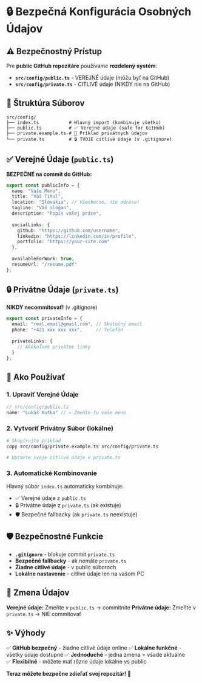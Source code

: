 # 🔒 Bezpečná Konfigurácia Osobných Údajov

## ⚠️ Bezpečnostný Prístup

Pre **public GitHub repozitáre** používame **rozdelený systém**:
- **`src/config/public.ts`** - VEREJNÉ údaje (môžu byť na GitHub)
- **`src/config/private.ts`** - CITLIVÉ údaje (NIKDY nie na GitHub)

## 📁 Štruktúra Súborov

```
src/config/
├── index.ts           # Hlavný import (kombinuje všetko)
├── public.ts          # ✅ Verejné údaje (safe for GitHub)
├── private.example.ts # 📝 Príklad privátnych údajov
└── private.ts         # 🔒 TVOJE citlivé údaje (v .gitignore)
```

## ✅ Verejné Údaje (`public.ts`)

**BEZPEČNÉ na commit do GitHub:**
```typescript
export const publicInfo = {
  name: "Vaše Meno",
  title: "Váš Titul", 
  location: "Slovakia", // Všeobecne, nie adresu!
  tagline: "Váš slogan",
  description: "Popis vašej práce",
  
  socialLinks: {
    github: "https://github.com/username",
    linkedin: "https://linkedin.com/in/profile",
    portfolio: "https://your-site.com"
  },
  
  availableForWork: true,
  resumeUrl: "/resume.pdf"
};
```

## 🔒 Privátne Údaje (`private.ts`)

**NIKDY necommitovať!** (v .gitignore)
```typescript
export const privateInfo = {
  email: "real.email@gmail.com", // Skutočný email
  phone: "+421 xxx xxx xxx",     // Telefón
  
  privateLinks: {
    // Akékoľvek privátne linky
  }
};
```

## 🚀 Ako Používať

### 1. Upraviť Verejné Údaje
```typescript
// src/config/public.ts
name: "Lukáš Kuťka" // ← Zmeňte tu vaše meno
```

### 2. Vytvoriť Privátny Súbor (lokálne)
```bash
# Skopírujte príklad
copy src/config/private.example.ts src/config/private.ts

# Upravte svoje citlivé údaje v private.ts
```

### 3. Automatické Kombinovanie
Hlavný súbor `index.ts` automaticky kombinuje:
- ✅ Verejné údaje z `public.ts`
- 🔒 Privátne údaje z `private.ts` (ak existuje)
- 🛡️ Bezpečné fallbacky (ak `private.ts` neexistuje)

## 🛡️ Bezpečnostné Funkcie

- **`.gitignore`** - blokuje commit `private.ts`
- **Bezpečné fallbacky** - ak nemáte `private.ts`
- **Žiadne citlivé údaje** - v public súboroch
- **Lokálne nastavenie** - citlivé údaje len na vašom PC

## 🔄 Zmena Údajov

**Verejné údaje:** Zmeňte v `public.ts` → commitnite
**Privátne údaje:** Zmeňte v `private.ts` → NIE commitovať

## ✨ Výhody

✅ **GitHub bezpečný** - žiadne citlivé údaje online
✅ **Lokálne funkčné** - všetky údaje dostupné
✅ **Jednoduché** - jedna zmena = všade aktuálne  
✅ **Flexibilné** - môžete mať rôzne údaje lokálne vs public

**Teraz môžete bezpečne zdieľať svoj repozitár! 🎉**